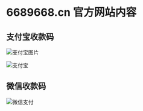 # 6689668.cn 官方网站内容

## 支付宝收款码

![支付宝图片](https://thumbnail10.baidupcs.com/thumbnail/99ae0b9bab0d29c808edd85e381ce0fe?fid=2203875082-250528-498662725282193&time=1522310400&rt=pr&sign=FDTAER-DCb740ccc5511e5e8fedcff06b081203-z8SdvMcd4ctf5lvj47gY5OZncY4%3d&expires=8h&chkbd=0&chkv=0&dp-logid=2033693081114908300&dp-callid=0&size=c1920_u1080&quality=90&vuk=2203875082&ft=image)

![支付宝](https://thumbnail0.baidupcs.com/thumbnail/99ae0b9bab0d29c808edd85e381ce0fe?fid=2203875082-250528-498662725282193&time=1520557200&rt=sh&sign=FDTAER-DCb740ccc5511e5e8fedcff06b081203-oFlLRN%2Bf7YvZJbSoKEpyxW1276E%3D&expires=8h&chkv=0&chkbd=0&chkpc=&dp-logid=1563237906232446822&dp-callid=0&size=c710_u400&quality=100&vuk=-&ft=video)

## 微信收款码
![微信支付](https://thumbnail0.baidupcs.com/thumbnail/f4fc7048dc369a94b36bc789312b4aa9?fid=2203875082-250528-655265910624888&time=1520557200&rt=sh&sign=FDTAER-DCb740ccc5511e5e8fedcff06b081203-nTd3zEB9da67OXh0C7GAELIpIR0%3D&expires=8h&chkv=0&chkbd=0&chkpc=&dp-logid=1563251484554011783&dp-callid=0&size=c710_u400&quality=100&vuk=-&ft=video)

